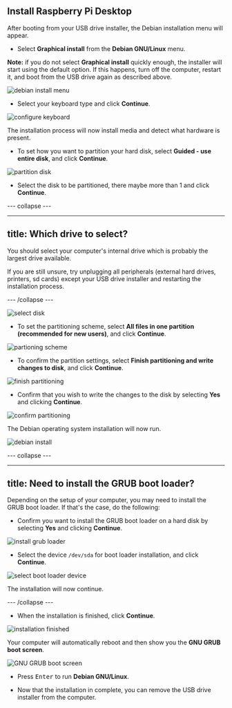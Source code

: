 ## Install Raspberry Pi Desktop

After booting from your USB drive installer, the Debian installation menu will appear.

+ Select **Graphical install** from the **Debian GNU/Linux** menu.

**Note:** if you do not select **Graphical install** quickly enough, the installer will start using the default option. If this happens, turn off the computer, restart it, and boot from the USB drive again as described above.

![debian install menu](images/step11.PNG)

+ Select your keyboard type and click **Continue**.

![configure keyboard](images/step12.PNG)

The installation process will now install media and detect what hardware is present.

+ To set how you want to partition your hard disk, select **Guided - use entire disk**, and click **Continue**.

![partition disk](images/step13.PNG)

+ Select the disk to be partitioned, there maybe more than 1 and click **Continue**.

--- collapse ---

---
title: Which drive to select?
---

You should select your computer's internal drive which is probably the largest drive available.

If you are still unsure, try unplugging all peripherals (external hard drives, printers, sd cards) except your USB drive installer and restarting the installation process.

--- /collapse ---

![select disk](images/step13_5.PNG)

+ To set the partitioning scheme, select **All files in one partition (recommended for new users)**, and click **Continue**.

![partioning scheme](images/step14.PNG)

+ To confirm the partition settings, select **Finish partitioning and write changes to disk**, and click **Continue**.

![finish partitioning](images/step15.PNG)

+ Confirm that you wish to write the changes to the disk by selecting **Yes** and clicking **Continue**.

![confirm partitioning](images/step16.PNG)

The Debian operating system installation will now run.

![debian install](images/step17.PNG)

--- collapse ---

---
title: Need to install the GRUB boot loader?
---

Depending on the setup of your computer, you may need to install the GRUB boot loader. If that's the case, do the following:

+ Confirm you want to install the GRUB boot loader on a hard disk by selecting **Yes** and clicking **Continue**.

![install grub loader](images/step18.PNG)

+ Select the device `/dev/sda` for boot loader installation, and click **Continue**.

![select boot loader device](images/step19.PNG)

The installation will now continue.

--- /collapse ---

+ When the installation is finished, click **Continue**.

![installation finished](images/step20.PNG)

Your computer will automatically reboot and then show you the **GNU GRUB boot screen**.

![GNU GRUB boot screen](images/debian_boot_screen.png)

+ Press <kbd>Enter</kbd> to run **Debian GNU/Linux**.

+ Now that the installation in complete, you can remove the USB drive installer from the computer.
